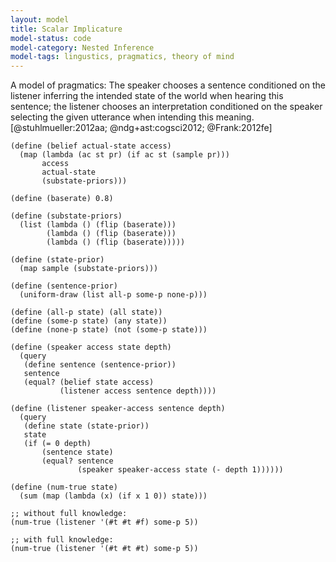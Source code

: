 ```yaml
---
layout: model
title: Scalar Implicature
model-status: code
model-category: Nested Inference
model-tags: lingustics, pragmatics, theory of mind
---
```


A model of pragmatics: The speaker chooses a sentence conditioned on the listener inferring the intended state of the world when hearing this sentence; the listener chooses an interpretation conditioned on the speaker selecting the given utterance when intending this meaning. [@stuhlmueller:2012aa; @ndg+ast:cogsci2012; @Frank:2012fe]

    (define (belief actual-state access)
      (map (lambda (ac st pr) (if ac st (sample pr)))
           access
           actual-state
           (substate-priors)))
    
    (define (baserate) 0.8)
    
    (define (substate-priors)
      (list (lambda () (flip (baserate)))
            (lambda () (flip (baserate)))
            (lambda () (flip (baserate)))))
    
    (define (state-prior)
      (map sample (substate-priors)))
    
    (define (sentence-prior)
      (uniform-draw (list all-p some-p none-p)))
    
    (define (all-p state) (all state))
    (define (some-p state) (any state))
    (define (none-p state) (not (some-p state)))
    
    (define (speaker access state depth)
      (query
       (define sentence (sentence-prior))
       sentence
       (equal? (belief state access)
               (listener access sentence depth))))
    
    (define (listener speaker-access sentence depth)
      (query
       (define state (state-prior))
       state
       (if (= 0 depth)
           (sentence state)
           (equal? sentence
                   (speaker speaker-access state (- depth 1))))))
    
    (define (num-true state)
      (sum (map (lambda (x) (if x 1 0)) state)))
    
    ;; without full knowledge:
    (num-true (listener '(#t #t #f) some-p 5))
    
    ;; with full knowledge:
    (num-true (listener '(#t #t #t) some-p 5))
